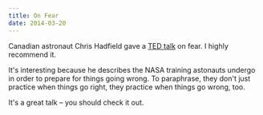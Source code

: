 ```yaml
---
title: On Fear
date: 2014-03-20
---
```


Canadian astronaut Chris Hadfield gave a [TED talk](http://www.ted.com/talks/chris_hadfield_what_i_learned_from_going_blind_in_space?awesm=on.ted.com_g075A&utm_content=awesm-bookmarklet&utm_campaign=&utm_medium=on.ted.com-facebook-share&utm_source=direct-on.ted.com) on fear. I highly recommend it.

It's interesting because he describes the NASA training astonauts undergo in order to prepare for things going wrong. To paraphrase, they don't just practice when things go right, they practice when things go wrong, too.

It's a great talk –&nbsp;you should check it out.
